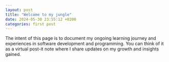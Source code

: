 ```yaml
---
layout: post
title: "Welcome to my jungle"
date: 2024-05-30 23:55:12 +0200
categories: first post
---
```


The intent of this page is to document my ongoing learning journey and experiences in software development and programming. You can think of it as a virtual post-it note where I share updates on my growth and insights gained.
